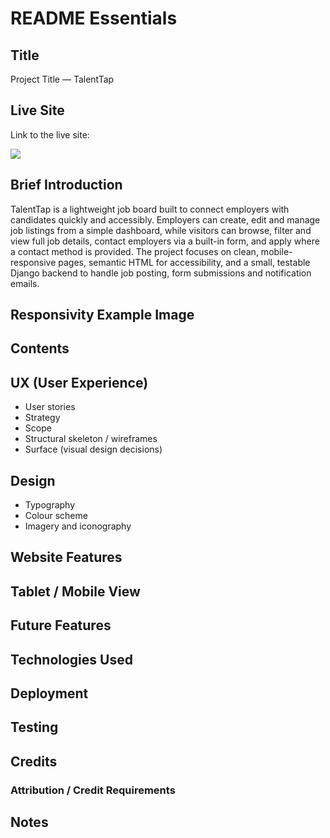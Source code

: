 # README Essentials

## Title

Project Title — TalentTap

## Live Site

Link to the live site:

![](https://github.com/kens-i/TalentTap/pull/3)

## Brief Introduction

TalentTap is a lightweight job board built to connect employers with candidates quickly and accessibly. Employers can create, edit and manage job listings from a simple dashboard, while visitors can browse, filter and view full job details, contact employers via a built-in form, and apply where a contact method is provided. The project focuses on clean, mobile-responsive pages, semantic HTML for accessibility, and a small, testable Django backend to handle job posting, form submissions and notification emails.

## Responsivity Example Image

## Contents

## UX (User Experience)

- User stories
- Strategy
- Scope
- Structural skeleton / wireframes
- Surface (visual design decisions)

## Design

- Typography
- Colour scheme
- Imagery and iconography

## Website Features

## Tablet / Mobile View

## Future Features

## Technologies Used

## Deployment

## Testing

## Credits

### Attribution / Credit Requirements

## Notes
